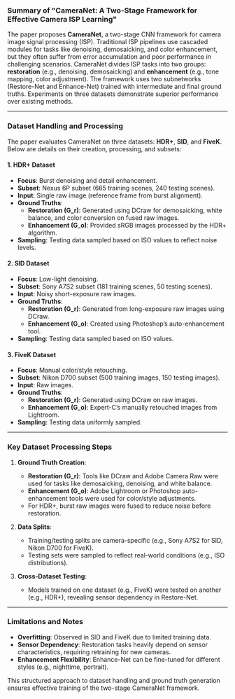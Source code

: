### Summary of "CameraNet: A Two-Stage Framework for Effective Camera ISP Learning"  
The paper proposes **CameraNet**, a two-stage CNN framework for camera image signal processing (ISP). Traditional ISP pipelines use cascaded modules for tasks like denoising, demosaicking, and color enhancement, but they often suffer from error accumulation and poor performance in challenging scenarios. CameraNet divides ISP tasks into two groups: **restoration** (e.g., denoising, demosaicking) and **enhancement** (e.g., tone mapping, color adjustment). The framework uses two subnetworks (Restore-Net and Enhance-Net) trained with intermediate and final ground truths. Experiments on three datasets demonstrate superior performance over existing methods.

---

### Dataset Handling and Processing  
The paper evaluates CameraNet on three datasets: **HDR+**, **SID**, and **FiveK**. Below are details on their creation, processing, and subsets:

#### **1. HDR+ Dataset**  
- **Focus**: Burst denoising and detail enhancement.  
- **Subset**: Nexus 6P subset (665 training scenes, 240 testing scenes).  
- **Input**: Single raw image (reference frame from burst alignment).  
- **Ground Truths**:  
  - **Restoration (G_r)**: Generated using DCraw for demosaicking, white balance, and color conversion on fused raw images.  
  - **Enhancement (G_o)**: Provided sRGB images processed by the HDR+ algorithm.  
- **Sampling**: Testing data sampled based on ISO values to reflect noise levels.  

#### **2. SID Dataset**  
- **Focus**: Low-light denoising.  
- **Subset**: Sony A7S2 subset (181 training scenes, 50 testing scenes).  
- **Input**: Noisy short-exposure raw images.  
- **Ground Truths**:  
  - **Restoration (G_r)**: Generated from long-exposure raw images using DCraw.  
  - **Enhancement (G_o)**: Created using Photoshop’s auto-enhancement tool.  
- **Sampling**: Testing data sampled based on ISO values.  

#### **3. FiveK Dataset**  
- **Focus**: Manual color/style retouching.  
- **Subset**: Nikon D700 subset (500 training images, 150 testing images).  
- **Input**: Raw images.  
- **Ground Truths**:  
  - **Restoration (G_r)**: Generated using DCraw on raw images.  
  - **Enhancement (G_o)**: Expert-C’s manually retouched images from Lightroom.  
- **Sampling**: Testing data uniformly sampled.  

---

### Key Dataset Processing Steps  
1. **Ground Truth Creation**:  
   - **Restoration (G_r)**: Tools like DCraw and Adobe Camera Raw were used for tasks like demosaicking, denoising, and white balance.  
   - **Enhancement (G_o)**: Adobe Lightroom or Photoshop auto-enhancement tools were used for color/style adjustments.  
   - For HDR+, burst raw images were fused to reduce noise before restoration.  

2. **Data Splits**:  
   - Training/testing splits are camera-specific (e.g., Sony A7S2 for SID, Nikon D700 for FiveK).  
   - Testing sets were sampled to reflect real-world conditions (e.g., ISO distributions).  

3. **Cross-Dataset Testing**:  
   - Models trained on one dataset (e.g., FiveK) were tested on another (e.g., HDR+), revealing sensor dependency in Restore-Net.  

---

### Limitations and Notes  
- **Overfitting**: Observed in SID and FiveK due to limited training data.  
- **Sensor Dependency**: Restoration tasks heavily depend on sensor characteristics, requiring retraining for new cameras.  
- **Enhancement Flexibility**: Enhance-Net can be fine-tuned for different styles (e.g., nighttime, portrait).  

This structured approach to dataset handling and ground truth generation ensures effective training of the two-stage CameraNet framework.
